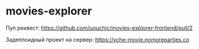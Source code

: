 # movies-explorer

Пул реквест: https://github.com/uouchic/movies-explorer-frontend/pull/2

Задеплоидный проект на сервер: https://vche-movie.nomoreparties.co







